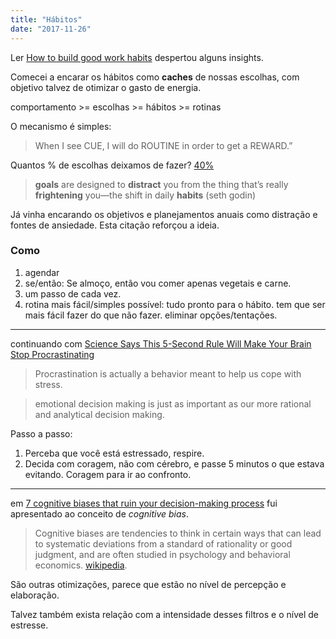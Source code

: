 ```yaml
---
title: "Hábitos"
date: "2017-11-26"
---
```


Ler [How to build good work habits](http://blog.rescuetime.com/how-to-build-good-habits/?utm_source=Blog+Newsletter&utm_campaign=f20433cb84-EMAIL_CAMPAIGN_2017_11_01&utm_medium=email&utm_term=0_6e017e2559-f20433cb84-48191967) despertou alguns insights.


Comecei a encarar os hábitos como **caches** de nossas escolhas, com objetivo talvez de otimizar o gasto de energia.

comportamento >= escolhas >= hábitos >= rotinas

O mecanismo é simples:
>  When I see CUE, I will do ROUTINE in order to get a REWARD.”

Quantos % de escolhas deixamos de fazer? [40%](https://web.archive.org/web/20110526144503/http://dornsife.usc.edu/wendywood/research/documents/Neal.Wood.Quinn.2006.pdf)


> **goals** are designed to **distract** you from the thing that’s really **frightening** you—the shift in daily **habits** (seth godin)

Já vinha encarando os objetivos e planejamentos anuais como distração e fontes de ansiedade. Esta citação  reforçou a ideia.


### Como 
1. agendar
2. se/então: Se almoço, então vou comer apenas vegetais e carne.
3. um passo de cada vez. 
4. rotina mais fácil/simples possível: tudo pronto para o hábito. tem que ser mais fácil fazer do que não fazer. eliminar opções/tentações.

------------

continuando com [Science Says This 5-Second Rule Will Make Your Brain Stop Procrastinating](https://www.inc.com/thomas-koulopoulos/according-to-science-this-5-second-rule-will-make-.html?utm_source=Blog+Newsletter&utm_campaign=f20433cb84-EMAIL_CAMPAIGN_2017_11_01&utm_medium=email&utm_term=0_6e017e2559-f20433cb84-48191967)

>  Procrastination is actually a behavior meant to help us cope with stress. 

> emotional decision making is just as important as our more rational and analytical decision making.

Passo a passo:
1. Perceba que você está estressado, respire.
2. Decida com coragem, não com cérebro, e passe 5 minutos o que estava evitando. Coragem para ir ao confronto. 


-------------

em [7 cognitive biases that ruin your decision-making process](http://blog.rescuetime.com/7-cognitive-biases-decision-making/?utm_source=Blog+Newsletter&utm_campaign=67a19336de-EMAIL_CAMPAIGN_2017_11_08&utm_medium=email&utm_term=0_6e017e2559-67a19336de-48191967) fui apresentado ao conceito de *cognitive bias*.

> Cognitive biases are tendencies to think in certain ways that can lead to systematic deviations from a standard of rationality or good judgment, and are often studied in psychology and behavioral economics. [wikipedia](https://en.wikipedia.org/wiki/List_of_cognitive_biases).

São outras otimizações,
parece que estão no nível de percepção e elaboração.

Talvez também exista relação com a intensidade desses filtros e o nível de estresse.


